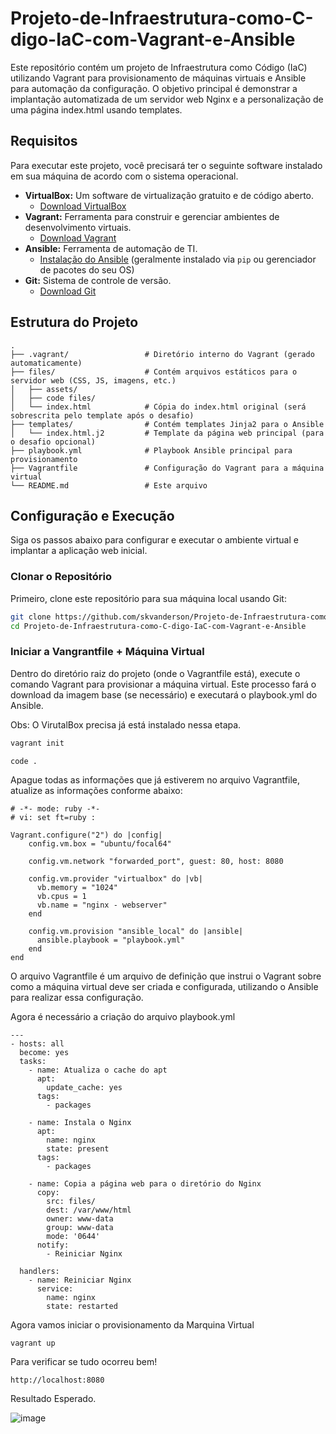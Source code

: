 # Projeto-de-Infraestrutura-como-C-digo-IaC-com-Vagrant-e-Ansible
Este repositório contém um projeto de Infraestrutura como Código (IaC) utilizando Vagrant para provisionamento de máquinas virtuais e Ansible para automação da configuração. O objetivo principal é demonstrar a implantação automatizada de um servidor web Nginx e a personalização de uma página index.html usando templates.

## Requisitos

Para executar este projeto, você precisará ter o seguinte software instalado em sua máquina de acordo com o sistema operacional.

* **VirtualBox:** Um software de virtualização gratuito e de código aberto.
    * [Download VirtualBox](https://www.virtualbox.org/wiki/Downloads)
* **Vagrant:** Ferramenta para construir e gerenciar ambientes de desenvolvimento virtuais.
    * [Download Vagrant](https://www.vagrantup.com/downloads)
* **Ansible:** Ferramenta de automação de TI.
    * [Instalação do Ansible](https://docs.ansible.com/ansible/latest/installation_guide/index.html) (geralmente instalado via `pip` ou gerenciador de pacotes do seu OS)
* **Git:** Sistema de controle de versão.
    * [Download Git](https://git-scm.com/downloads)


## Estrutura do Projeto

```
.
├── .vagrant/                 # Diretório interno do Vagrant (gerado automaticamente)
├── files/                    # Contém arquivos estáticos para o servidor web (CSS, JS, imagens, etc.)
│   ├── assets/
│   ├── code files/
│   └── index.html            # Cópia do index.html original (será sobrescrita pelo template após o desafio)
├── templates/                # Contém templates Jinja2 para o Ansible
│   └── index.html.j2         # Template da página web principal (para o desafio opcional)
├── playbook.yml              # Playbook Ansible principal para provisionamento
├── Vagrantfile               # Configuração do Vagrant para a máquina virtual
└── README.md                 # Este arquivo
```

## Configuração e Execução

Siga os passos abaixo para configurar e executar o ambiente virtual e implantar a aplicação web inicial.

### Clonar o Repositório

Primeiro, clone este repositório para sua máquina local usando Git:

```bash
git clone https://github.com/skvanderson/Projeto-de-Infraestrutura-como-C-digo-IaC-com-Vagrant-e-Ansible.git
cd Projeto-de-Infraestrutura-como-C-digo-IaC-com-Vagrant-e-Ansible
```

### Iniciar a Vangrantfile + Máquina Virtual

Dentro do diretório raiz do projeto (onde o Vagrantfile está), execute o comando Vagrant para provisionar a máquina virtual. Este processo fará o download da imagem base (se necessário) e executará o playbook.yml do Ansible.

Obs: O VirutalBox precisa já está instalado nessa etapa.

```bash
vagrant init
```

```bash
code .
```

Apague todas as informações que já estiverem no arquivo Vagrantfile, atualize as informações conforme abaixo:

```
# -*- mode: ruby -*-
# vi: set ft=ruby :

Vagrant.configure("2") do |config|
    config.vm.box = "ubuntu/focal64"

    config.vm.network "forwarded_port", guest: 80, host: 8080

    config.vm.provider "virtualbox" do |vb|
      vb.memory = "1024"
      vb.cpus = 1
      vb.name = "nginx - webserver"
    end

    config.vm.provision "ansible_local" do |ansible|
      ansible.playbook = "playbook.yml"
    end
end
```
O arquivo Vagrantfile é um arquivo de definição que instrui o Vagrant sobre como a máquina virtual deve ser criada e configurada, utilizando o Ansible para realizar essa configuração.

Agora é necessário a criação do arquivo playbook.yml

```
---
- hosts: all
  become: yes
  tasks:
    - name: Atualiza o cache do apt
      apt:
        update_cache: yes
      tags:
        - packages

    - name: Instala o Nginx
      apt:
        name: nginx
        state: present
      tags:
        - packages

    - name: Copia a página web para o diretório do Nginx
      copy:
        src: files/
        dest: /var/www/html
        owner: www-data
        group: www-data
        mode: '0644'
      notify:
        - Reiniciar Nginx

  handlers:
    - name: Reiniciar Nginx
      service:
        name: nginx
        state: restarted
```
Agora vamos iniciar o provisionamento da Marquina Virtual

```
vagrant up
```
Para verificar se tudo ocorreu bem!

```
http://localhost:8080
```
Resultado Esperado.

![image](https://github.com/user-attachments/assets/dba92fea-eceb-4549-9c17-2507bed8b65f)




